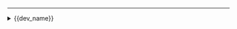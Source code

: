 
---

<details>
  <summary>{{dev_name}}</summary>

  \# lines added: `{{dev_cloc_add}}` \
  \# commits: `{{dev_commits}}` \
  % commits: `{{dev_percent}}%`
</details>
